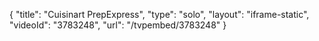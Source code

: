 {
    "title": "Cuisinart PrepExpress",
    "type": "solo",
    "layout": "iframe-static",
    "videoId": "3783248",
    "url": "\/tvpembed\/3783248"
}